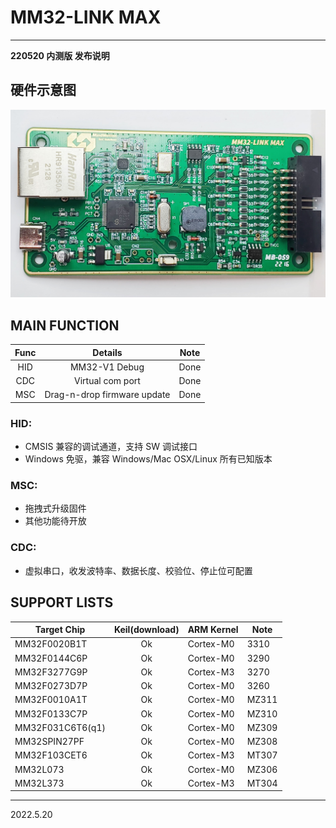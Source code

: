 # MM32-LINK MAX 
----------
**220520 内测版 发布说明**

## 硬件示意图
![MAX](./docs/images/正视图(1).jpg)

## MAIN FUNCTION

| Func | Details | Note |
|:--:|:--:|:--:|
| HID | MM32-V1 Debug | Done|
| CDC | Virtual com port | Done |
| MSC | Drag-n-drop firmware update | Done |

### HID: 
- CMSIS 兼容的调试通道，支持 SW 调试接口
- Windows 免驱，兼容 Windows/Mac OSX/Linux 所有已知版本
  
### MSC:
- 拖拽式升级固件
- 其他功能待开放

### CDC:
- 虚拟串口，收发波特率、数据长度、校验位、停止位可配置

## SUPPORT LISTS

| Target Chip | Keil(download) |ARM Kernel | Note |
|-------------|:--------------:|-----------|------|
| MM32F0020B1T | Ok | Cortex-M0 | 3310 |
| MM32F0144C6P | Ok | Cortex-M0 | 3290 |
| MM32F3277G9P | Ok | Cortex-M3 | 3270 |
| MM32F0273D7P | Ok | Cortex-M0 | 3260 |
| MM32F0010A1T | Ok | Cortex-M0 | MZ311 |
| MM32F0133C7P | Ok | Cortex-M0 | MZ310 |
| MM32F031C6T6(q1) | Ok | Cortex-M0 | MZ309 |
| MM32SPIN27PF | Ok | Cortex-M0 | MZ308 |
| MM32F103CET6 | Ok | Cortex-M3 | MT307 |
| MM32L073 | Ok | Cortex-M0 | MZ306 |
| MM32L373 | Ok | Cortex-M3 | MT304 |

---
2022.5.20